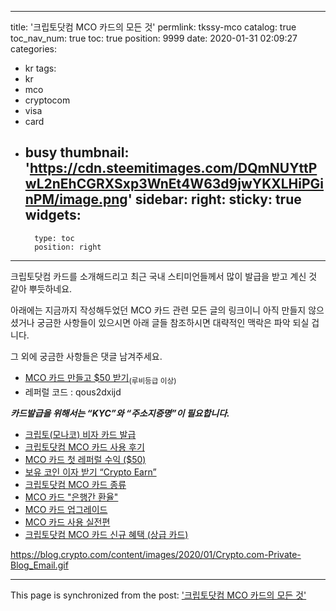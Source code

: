 
---
title: '크립토닷컴 MCO 카드의 모든 것'
permlink: tkssy-mco
catalog: true
toc_nav_num: true
toc: true
position: 9999
date: 2020-01-31 02:09:27
categories:
- kr
tags:
- kr
- mco
- cryptocom
- visa
- card
- busy
thumbnail: 'https://cdn.steemitimages.com/DQmNUYttPwL2nEhCGRXSxp3WnEt4W63d9jwYKXLHiPGinPM/image.png'
sidebar:
    right:
        sticky: true
widgets:
    -
        type: toc
        position: right
---


크립토닷컴 카드를 소개해드리고 최근 국내 스티미언들께서 많이 발급을 받고 계신 것 같아 뿌듯하네요. 

아래에는 지금까지 작성해두었던 MCO 카드 관련 모든 글의 링크이니 아직 만들지 않으셨거나 궁금한 사항들이 있으시면 아래 글들 참조하시면 대략적인 맥락은 파악 되실 겁니다.

그 외에 궁금한 사항들은 댓글 남겨주세요.

* [MCO 카드 만들고 $50 받기](https://platinum.crypto.com/r/qous2dxijd)<sub>(루비등급 이상)</sub>
* 레퍼럴 코드 : qous2dxijd

<b>*카드발급을 위해서는 “KYC”와 “주소지증명”이 필요합니다.*</b>

* [크립토(모나코) 비자 카드 발급](https://steemit.com/hive-196917/@jaydih/5mzxq)
* [크립토닷컴 MCO 카드 사용 후기](https://steemit.com/hive-196917/@jaydih/mco)
* [MCO 카드 첫 레퍼럴 수익 ($50)](https://steemit.com/hive-196917/@jaydih/mco-usd50)
* [보유 코인 이자 받기 “Crypto Earn”](https://steemit.com/hive-196917/@jaydih/crypto-earn)
* [크립토닷컴 MCO 카드 종류](https://steemit.com/hive-196917/@jaydih/6sjses-mco)
* [MCO 카드 "은행간 환율"](https://steemit.com/hive-196917/@jaydih/dl5ph-mco)
* [MCO 카드 업그레이드](https://steemit.com/hive-196917/@jaydih/4zwdvg-mco)
* [MCO 카드 사용 실전편](https://steemit.com/kr/@jaydih/4zbv4u-mco)
* [크립토닷컴 MCO 카드 신규 혜택 (상급 카드)](https://steemit.com/kr/@jaydih/6wbjnd-mco)

https://blog.crypto.com/content/images/2020/01/Crypto.com-Private-Blog_Email.gif

- - -

This page is synchronized from the post: ['크립토닷컴 MCO 카드의 모든 것'](https://steemit.com/@jaydih/tkssy-mco)
